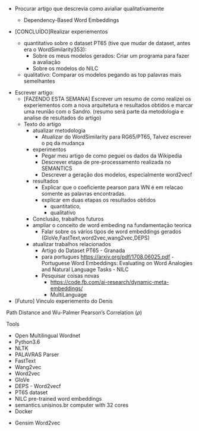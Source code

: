 + Procurar artigo que descrevia como avialiar qualitativamente
    - Dependency-Based Word Embeddings

+ [CONCLUÍDO]Realizar experiementos
    + quantitativo sobre o dataset PT65 (tive que mudar de dataset, antes era o WordSimilarity353): 
        + Sobre os meus modelos gerados: Criar um programa para fazer a avaliação
        + Sobre os modelos do NILC
    + qualitativo: Comparar os modelos pegando as top palavras mais semelhantes
- Escrever artigo:
    + [FAZENDO ESTA SEMANA] Escrever um resumo de como 
    realizei os experiementos com a nova arquitetura
     e resultados obtidos e 
     marcar uma reunião com o Sandro. 
     (resumo será parte da metodologia e 
     analise de resultados do artigo)
    - Texto do artigo
        + atualizar metodologia
            + Atualizar do WordSimilarity para RG65/PT65, Talvez escrever o pq da mudança
        + experimentos 
            + Pegar meu artigo de como peguei os dados da Wikipedia
            + Descrever etapa de pre-processamento realizada no SEMANTICS 
            + Descrever a geração dos modelos, especialmente word2vecf
        - resultados
            + Explicar que o coeficiente pearson para WN é em relacao somente as palavras encontradas.
            - explicar em duas etapas os resultados obtidos 
                + quantitatico, 
                - qualitativo
        - Conclusão, trabalhos futuros
        - ampliar o conceito de word embeding na fundamentação teorica
            - Falar sobre os vários tipos de word embeddings gerados (GloVe,FastText,word2vec,wang2vec,DEPS)
        - atualizar trabalhos relacionados
            - Artigo do Dataset PT65 - Granada
            - para portugues https://arxiv.org/pdf/1708.06025.pdf - Portuguese Word Embeddings: Evaluating on Word Analogies and
Natural Language Tasks - NILC
            - Pesquisar coisas novas
                - https://code.fb.com/ai-research/dynamic-meta-embeddings/
                - MultiLanguage
- [Futuro] Vinculo experiemento do Denis


Path Distance and Wu-Palmer
Pearson’s Correlation ($\rho$)



Tools
+ Open Multilingual Wordnet
+ Python3.6
+ NLTK
+ PALAVRAS Parser
+ FastText
+ Wang2vec
+ Word2vec
+ GloVe
+ DEPS - Word2vecf
+ PT65 dataset
+ NILC pre-trained word embeddings
+ semantics.unisinos.br computer with 32 cores
+ Docker
- Gensim Word2vec
